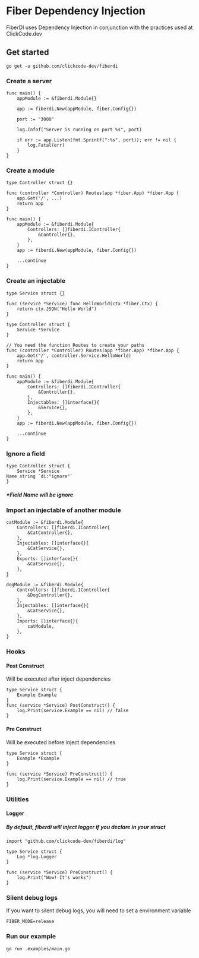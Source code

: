 # Fiber Dependency Injection

FiberDI uses Dependency Injection in conjunction with the practices used at ClickCode.dev

## Get started

    go get -u github.com/clickcode-dev/fiberdi

### Create a server

    func main() {
    	appModule := &fiberdi.Module{}

    	app := fiberdi.New(appModule, fiber.Config{})

    	port := "3000"

    	log.Infof("Server is running on port %s", port)

    	if err := app.Listen(fmt.Sprintf(":%s", port)); err != nil {
    		log.Fatal(err)
    	}
    }

### Create a module

    type Controller struct {}

    func (controller *Controller) Routes(app *fiber.App) *fiber.App {
        app.Get("/', ...)
        return app
    }

    func main() {
    	appModule := &fiberdi.Module{
    		Controllers: []fiberdi.IController{
    			&Controller{},
    		},
    	}
    	app := fiberdi.New(appModule, fiber.Config{})

    	...continue
    }

### Create an injectable

    type Service struct {}

    func (service *Service) func HelloWorld(ctx *fiber.Ctx) {
    	return ctx.JSON("Hello World")
    }

    type Controller struct {
    	Service *Service
    }

    // You need the function Routes to create your paths
    func (controller *Controller) Routes(app *fiber.App) *fiber.App {
        app.Get("/', controller.Service.HelloWorld)
        return app
    }

    func main() {
    	appModule := &fiberdi.Module{
    		Controllers: []fiberdi.IController{
    			&Controller{},
    		},
    		Injectables: []interface{}{
    			&Service{},
    		},
    	}
    	app := fiberdi.New(appModule, fiber.Config{})

    	...continue
    }

### Ignore a field

    type Controller struct {
    	Service *Service
    Name string `di:"ignore"`
    }

##### \*Field Name will be ignore

### Import an injectable of another module

    catModule := &fiberdi.Module{
    	Controllers: []fiberdi.IController{
    		&CatController{},
    	},
    	Injectables: []interface{}{
    		&CatService{},
    	},
    	Exports: []interface{}{
    		&CatService{},
    	},
    }

    dogModule := &fiberdi.Module{
    	Controllers: []fiberdi.IController{
    		&DogController{},
    	},
    	Injectables: []interface{}{
    		&CatService{},
    	},
    	Imports: []interface{}{
    		catModule,
    	},
    }

### Hooks

#### Post Construct

Will be executed after inject dependencies

    type Service struct {
    	Example Example
    }
    func (service *Service) PostConstruct() {
    	log.Print(service.Example == nil) // false
    }

#### Pre Construct

Will be executed before inject dependencies

    type Service struct {
    	Example *Example
    }

    func (service *Service) PreConstruct() {
    	log.Print(service.Example == nil) // true
    }

### Utilities

#### Logger

##### By default, fiberdi will inject logger if you declare in your struct

    import "github.com/clickcode-dev/fiberdi/log"

    type Service struct {
    	Log *log.Logger
    }

    func (service *Service) PreConstruct() {
    	log.Print("Wow! It's works")
    }

### Silent debug logs

If you want to silent debug logs, you will need to set a environment variable

    FIBER_MODE=release

### Run our example

    go run .examples/main.go
